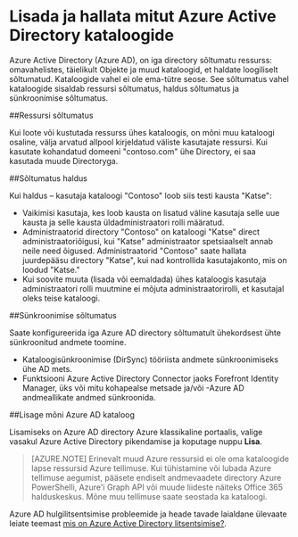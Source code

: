 <properties
   pageTitle="Lisada ja hallata mitut Azure Active Directory kataloogide | Microsoft Azure'i"
   description="Juhised ja lisamise ja Azure Active Directory kataloogid, mis selgitab kataloogide sõltumatu ressurssidena haldamise head tavad"
   services="active-directory"
   documentationCenter=""
   authors="curtand"
   manager="femila"
   editor=""/>

<tags
   ms.service="active-directory"
   ms.devlang="na"
   ms.topic="article"
   ms.tgt_pltfrm="na"
   ms.workload="identity"
   ms.date="08/23/2016"
   ms.author="curtand"/>

# <a name="add-and-manage-multiple-azure-active-directory-directories"></a>Lisada ja hallata mitut Azure Active Directory kataloogide

Azure Active Directory (Azure AD), on iga directory sõltumatu ressurss: omavahelistes, täielikult Objekte ja muud kataloogid, et haldate loogiliselt sõltumatud. Kataloogide vahel ei ole ema-tütre seose. See sõltumatus vahel kataloogide sisaldab ressursi sõltumatus, haldus sõltumatus ja sünkroonimise sõltumatus.

##<a name="resource-independence"></a>Ressursi sõltumatus

Kui loote või kustutada ressurss ühes kataloogis, on mõni muu kataloogi osaline, välja arvatud allpool kirjeldatud väliste kasutajate ressursi. Kui kasutate kohandatud domeeni "contoso.com" ühe Directory, ei saa kasutada muude Directoryga.

##<a name="administrative-independence"></a>Sõltumatus haldus

Kui haldus – kasutaja kataloogi "Contoso" loob siis testi kausta "Katse":
- Vaikimisi kasutaja, kes loob kausta on lisatud väline kasutaja selle uue kausta ja selle kausta üldadministraatori rolli määratud.
- Administraatorid directory "Contoso" on kataloogi "Katse" direct administraatoriõigusi, kui "Katse" administraator spetsiaalselt annab neile need õigused. Administraatorid "Contoso" saate hallata juurdepääsu directory "Katse", kui nad kontrollida kasutajakonto, mis on loodud "Katse."
- Kui soovite muuta (lisada või eemaldada) ühes kataloogis kasutaja administraatori rolli muutmine ei mõjuta administraatorirolli, et kasutajal oleks teise kataloogi.

##<a name="synchronization-independence"></a>Sünkroonimise sõltumatus

Saate konfigureerida iga Azure AD directory sõltumatult ühekordsest ühte sünkroonitud andmete toomine.
  - Kataloogisünkroonimise (DirSync) tööriista andmete sünkroonimiseks ühe AD mets.
  - Funktsiooni Azure Active Directory Connector jaoks Forefront Identity Manager, üks või mitu kohapealse metsade ja/või -Azure AD andmeallikate andmed sünkroonida.

##<a name="add-an-azure-ad-directory"></a>Lisage mõni Azure AD kataloog

Lisamiseks on Azure AD directory Azure klassikaline portaalis, valige vasakul Azure Active Directory pikendamise ja koputage nuppu **Lisa**.

> [AZURE.NOTE]   Erinevalt muud Azure ressursid ei ole oma kataloogide lapse ressursid Azure tellimuse. Kui tühistamine või lubada Azure tellimuse aegumist, pääsete endiselt andmevaadete directory Azure PowerShelli, Azure'i Graph API või muude liideste näiteks Office 365 halduskeskus. Mõne muu tellimuse saate seostada ka kataloogi.

Azure AD hulgilitsentsimise probleemide ja heade tavade laialdane ülevaate leiate teemast [mis on Azure Active Directory litsentsimise?](active-directory-licensing-what-is.md).
